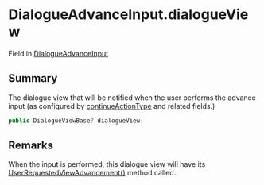 # DialogueAdvanceInput.dialogueView

Field in [DialogueAdvanceInput](/docs/api/csharp/yarn.unity.legacy.dialogueadvanceinput.md)

## Summary


The dialogue view that will be notified when the user performs the
advance input (as configured by  [continueActionType](yarn.unity.legacy.dialogueadvanceinput.continueactiontype-2.md)  and
related fields.)


```csharp
public DialogueViewBase? dialogueView;
```

## Remarks


When the input is performed, this dialogue view will have its  [UserRequestedViewAdvancement()](yarn.unity.legacy.dialogueviewbase.userrequestedviewadvancement.md)  method
called.


